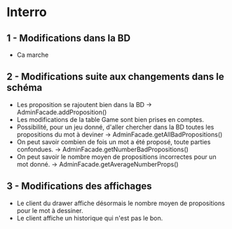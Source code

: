 # Interro

## 1 - Modifications dans la BD
* Ca marche

## 2 - Modifications suite aux changements dans le schéma

* Les proposition se rajoutent bien dans la BD -> AdminFacade.addProposition()
* Les modifications de la table Game sont bien prises en comptes.
* Possibilité, pour un jeu donné, d'aller chercher dans la BD toutes les propositions du mot à deviner -> AdminFacade.getAllBadPropositions()
* On peut savoir combien de fois un mot a été proposé, toute parties confondues. -> AdminFacade.getNumberBadPropositions()
* On peut savoir le nombre moyen de propositions incorrectes pour un mot donné. -> AdminFacade.getAverageNumberProps()

## 3 - Modifications des affichages
* Le client du drawer affiche désormais le nombre moyen de propositions pour le mot à dessiner.
* Le client affiche un historique qui n'est pas le bon.